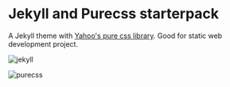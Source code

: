 # Jekyll and Purecss starterpack
A Jekyll theme with [Yahoo's pure css library](http://purecss.io/). Good for static web development project.

![jekyll](https://cloud.githubusercontent.com/assets/1572632/9288486/d8e623da-4372-11e5-9188-5ce1ec633bd8.png)

![purecss](https://cloud.githubusercontent.com/assets/1572632/9290103/b08c9f2a-43b0-11e5-998a-c39cc2f147c0.png)





